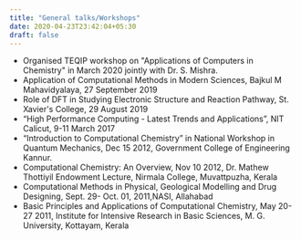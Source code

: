 ```yaml
---
title: "General talks/Workshops"
date: 2020-04-23T23:42:04+05:30
draft: false
---
```


-   Organised TEQIP workshop on "Applications of Computers in Chemistry"
    in March 2020 jointly with Dr. S. Mishra.
-   Application of Computational Methods in Modern Sciences, Bajkul M
    Mahavidyalaya, 27 September 2019
-   Role of DFT in Studying Electronic Structure and Reaction Pathway,
    St. Xavier's College, 29 August 2019
-   “High Performance Computing - Latest Trends and Applications”, NIT
    Calicut, 9-11 March 2017
-   “Introduction to Computational Chemistry” in National Workshop in
    Quantum Mechanics, Dec 15 2012, Government College of Engineering
    Kannur.
-   Computational Chemistry: An Overview, Nov 10 2012, Dr. Mathew
    Thottiyil Endowment Lecture, Nirmala College, Muvattpuzha, Kerala
-   Computational Methods in Physical, Geological Modelling and Drug
    Designing, Sept. 29- Oct. 01, 2011,NASI, Allahabad
-   Basic Principles and Applications of Computational Chemistry, May
    20-27 2011, Institute for Intensive Research in Basic Sciences,
    M. G. University, Kottayam, Kerala
